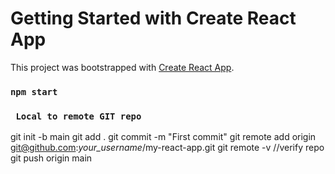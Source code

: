 # Getting Started with Create React App

This project was bootstrapped with [Create React App](https://github.com/facebook/create-react-app).

### `npm start`
### ` Local to remote GIT repo`
git init -b main
git add .
 git commit -m "First commit"
 git remote add origin git@github.com:*your_username*/my-react-app.git
 git remote -v //verify repo
 git push origin main